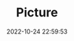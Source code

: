 ---
weight: 1
images:
- /images/edited/73.jpeg
title: Picture
date: 2022-10-24 22:59:53
tags: [luminar neo,work,cellphone]
---